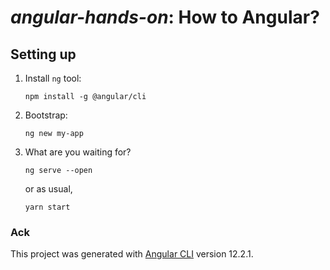 # _angular-hands-on_: How to Angular?

## Setting up
1. Install `ng` tool: 
    ```
    npm install -g @angular/cli
    ```
2. Bootstrap: 
    ```
    ng new my-app
    ```
3. What are you waiting for?
    ```
    ng serve --open
    ```
    or as usual,
    ```
    yarn start
    ```

### Ack
This project was generated with [Angular CLI](https://github.com/angular/angular-cli) version 12.2.1.
